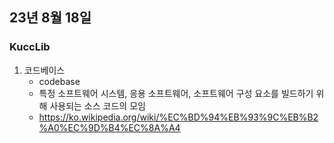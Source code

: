 ## 23년 8월 18일

### KuccLib
1. 코드베이스
    - codebase
    - 특정 소프트웨어 시스템, 응용 소프트웨어, 소프트웨어 구성 요소를 빌드하기 위해 사용되는 소스 코드의 모임
    - https://ko.wikipedia.org/wiki/%EC%BD%94%EB%93%9C%EB%B2%A0%EC%9D%B4%EC%8A%A4